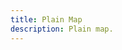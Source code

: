 ```yaml
---
title: Plain Map
description: Plain map.
---
```


<script lang="ts">
  import Demo from "./Plain.svelte";
  import demoRaw from "./Plain.svelte?raw";
  import CodeBlock from "../../CodeBlock.svelte";
  let { shiki } = $props();
</script>

<Demo />

<CodeBlock content={demoRaw} shiki={shiki} />
